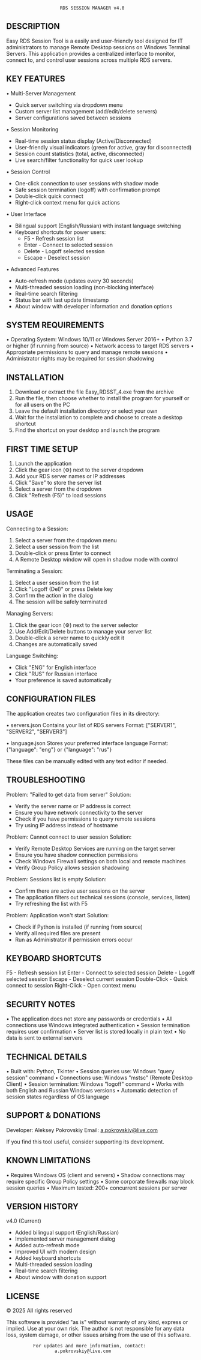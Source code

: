 
                        RDS SESSION MANAGER v4.0


DESCRIPTION
-----------
Easy RDS Session Tool is a easily and user-friendly tool designed for IT 
administrators to manage Remote Desktop sessions on Windows Terminal Servers. 
This application provides a centralized interface to monitor, connect to, and 
control user sessions across multiple RDS servers.


KEY FEATURES
------------

• Multi-Server Management
  - Quick server switching via dropdown menu
  - Custom server list management (add/edit/delete servers)
  - Server configurations saved between sessions

• Session Monitoring
  - Real-time session status display (Active/Disconnected)
  - User-friendly visual indicators (green for active, gray for disconnected)
  - Session count statistics (total, active, disconnected)
  - Live search/filter functionality for quick user lookup

• Session Control
  - One-click connection to user sessions with shadow mode
  - Safe session termination (logoff) with confirmation prompt
  - Double-click quick connect
  - Right-click context menu for quick actions

• User Interface
  - Bilingual support (English/Russian) with instant language switching
  - Keyboard shortcuts for power users:
    * F5 - Refresh session list
    * Enter - Connect to selected session
    * Delete - Logoff selected session
    * Escape - Deselect session
  
• Advanced Features
  - Auto-refresh mode (updates every 30 seconds)
  - Multi-threaded session loading (non-blocking interface)
  - Real-time search filtering
  - Status bar with last update timestamp
  - About window with developer information and donation options


SYSTEM REQUIREMENTS
-------------------
• Operating System: Windows 10/11 or Windows Server 2016+
• Python 3.7 or higher (if running from source)
• Network access to target RDS servers
• Appropriate permissions to query and manage remote sessions
• Administrator rights may be required for session shadowing


INSTALLATION
------------
1. Download or extract the file Easy_RDSST_4.exe from the archive
2. Run the file, then choose whether to install the program for yourself 
   or for all users on the PC
3. Leave the default installation directory or select your own
4. Wait for the installation to complete and choose to create a desktop 
   shortcut
5. Find the shortcut on your desktop and launch the program


FIRST TIME SETUP
----------------
1. Launch the application
2. Click the gear icon (⚙) next to the server dropdown
3. Add your RDS server names or IP addresses
4. Click "Save" to store the server list
5. Select a server from the dropdown
6. Click "Refresh (F5)" to load sessions


USAGE
-----

Connecting to a Session:
  1. Select a server from the dropdown menu
  2. Select a user session from the list
  3. Double-click or press Enter to connect
  4. A Remote Desktop window will open in shadow mode with control

Terminating a Session:
  1. Select a user session from the list
  2. Click "Logoff (Del)" or press Delete key
  3. Confirm the action in the dialog
  4. The session will be safely terminated

Managing Servers:
  1. Click the gear icon (⚙) next to the server selector
  2. Use Add/Edit/Delete buttons to manage your server list
  3. Double-click a server name to quickly edit it
  4. Changes are automatically saved

Language Switching:
  - Click "ENG" for English interface
  - Click "RUS" for Russian interface
  - Your preference is saved automatically


CONFIGURATION FILES
-------------------
The application creates two configuration files in its directory:

• servers.json
  Contains your list of RDS servers
  Format: ["SERVER1", "SERVER2", "SERVER3"]

• language.json
  Stores your preferred interface language
  Format: {"language": "eng"} or {"language": "rus"}

These files can be manually edited with any text editor if needed.


TROUBLESHOOTING
---------------

Problem: "Failed to get data from server"
Solution: 
  - Verify the server name or IP address is correct
  - Ensure you have network connectivity to the server
  - Check if you have permissions to query remote sessions
  - Try using IP address instead of hostname

Problem: Cannot connect to user session
Solution:
  - Verify Remote Desktop Services are running on the target server
  - Ensure you have shadow connection permissions
  - Check Windows Firewall settings on both local and remote machines
  - Verify Group Policy allows session shadowing

Problem: Sessions list is empty
Solution:
  - Confirm there are active user sessions on the server
  - The application filters out technical sessions (console, services, listen)
  - Try refreshing the list with F5

Problem: Application won't start
Solution:
  - Check if Python is installed (if running from source)
  - Verify all required files are present
  - Run as Administrator if permission errors occur


KEYBOARD SHORTCUTS
------------------
F5           - Refresh session list
Enter        - Connect to selected session
Delete       - Logoff selected session
Escape       - Deselect current session
Double-Click - Quick connect to session
Right-Click  - Open context menu


SECURITY NOTES
--------------
• The application does not store any passwords or credentials
• All connections use Windows integrated authentication
• Session termination requires user confirmation
• Server list is stored locally in plain text
• No data is sent to external servers


TECHNICAL DETAILS
-----------------
• Built with: Python, Tkinter
• Session queries use: Windows "query session" command
• Connections use: Windows "mstsc" (Remote Desktop Client)
• Session termination: Windows "logoff" command
• Works with both English and Russian Windows versions
• Automatic detection of session states regardless of OS language


SUPPORT & DONATIONS
-------------------
Developer: Aleksey Pokrovskiy
Email:     a.pokrovskiy@live.com

If you find this tool useful, consider supporting its development.


KNOWN LIMITATIONS
-----------------
• Requires Windows OS (client and servers)
• Shadow connections may require specific Group Policy settings
• Some corporate firewalls may block session queries
• Maximum tested: 200+ concurrent sessions per server


VERSION HISTORY
---------------
v4.0 (Current)
  - Added bilingual support (English/Russian)
  - Implemented server management dialog
  - Added auto-refresh mode
  - Improved UI with modern design
  - Added keyboard shortcuts
  - Multi-threaded session loading
  - Real-time search filtering
  - About window with donation support


LICENSE
-------
© 2025 All rights reserved

This software is provided "as is" without warranty of any kind, express or
implied. Use at your own risk. The author is not responsible for any data
loss, system damage, or other issues arising from the use of this software.



              For updates and more information, contact:
                      a.pokrovskiy@live.com

